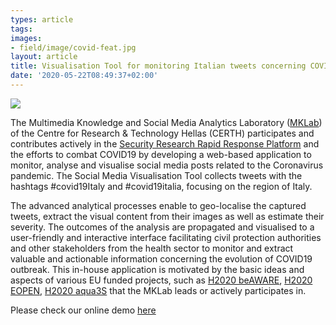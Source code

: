 ```yaml
---
types: article
tags:
images: 
- field/image/covid-feat.jpg
layout: article
title: Visualisation Tool for monitoring Italian tweets concerning COVID19
date: '2020-05-22T08:49:37+02:00'
---
```

<a href="http://beaware-server.mklab.iti.gr:3000/" target="blank"><img src="https://mklab.iti.gr/files/field/image/covid-mklab.jpg" /></a>

<p>
The Multimedia Knowledge and Social Media Analytics Laboratory (<a href="https://mklab.iti.gr/" target="blank">MKLab</a>) of the Centre for Research & Technology Hellas (CERTH) participates and contributes actively in the <a href="https://sec3r.com/" target="blank">Security Research Rapid Response Platform</a> and the efforts to combat COVID19 by developing a web-based application to monitor, analyse and visualise social media posts related to the Coronavirus pandemic. The Social Media Visualisation Tool collects tweets with the hashtags #covid19Italy and #covid19italia, focusing on the region of Italy. 
</p>
<p>
The advanced analytical processes enable to geo-localise the captured tweets, extract the visual content from their images as well as estimate their severity. The outcomes of the analysis are propagated and visualised to a user-friendly and interactive interface facilitating civil protection authorities and other stakeholders from the health sector to monitor and extract valuable and actionable information concerning the evolution of COVID19 outbreak. This in-house application is motivated by the basic ideas and aspects of various EU funded projects, such as <a href="https://beaware-project.eu/" target="blank">H2020 beAWARE</a>, <a href="https://eopen-project.eu/" target="blank">H2020 EOPEN</a>, <a href="https://aqua3s.eu/" target="blank">H2020 aqua3S</a> that the MKLab leads or actively participates in.    
</p>
Please check our online demo <a href="http://beaware-server.mklab.iti.gr:3000/" target="blank">here</a>
